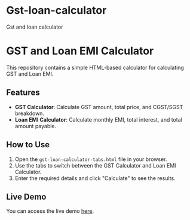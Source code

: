 # Gst-loan-calculator
Gst and loan calculator
# GST and Loan EMI Calculator

This repository contains a simple HTML-based calculator for calculating GST and Loan EMI.

## Features
- **GST Calculator**: Calculate GST amount, total price, and CGST/SGST breakdown.
- **Loan EMI Calculator**: Calculate monthly EMI, total interest, and total amount payable.

## How to Use
1. Open the `gst-loan-calculator-tabs.html` file in your browser.
2. Use the tabs to switch between the GST Calculator and Loan EMI Calculator.
3. Enter the required details and click "Calculate" to see the results.

## Live Demo
You can access the live demo [here](https://<username>.github.io/gst-loan-calculator/gst-loan-calculator-tabs.html).
